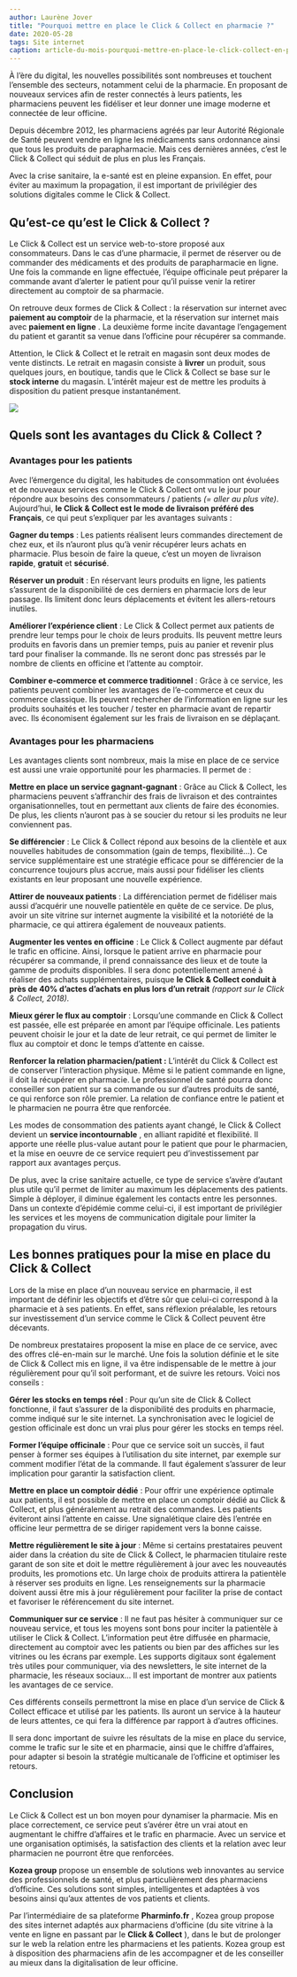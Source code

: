 ```yaml
---
author: Laurène Jover
title: "Pourquoi mettre en place le Click & Collect en pharmacie ?"
date: 2020-05-28
tags: Site internet
caption: article-du-mois-pourquoi-mettre-en-place-le-click-collect-en-pharmacie.webp
---
```


À l’ère du digital, les nouvelles possibilités sont nombreuses et touchent l’ensemble des secteurs, notamment celui de la pharmacie. En proposant de nouveaux services afin de rester connectés à leurs patients, les pharmaciens peuvent les fidéliser et leur donner une image moderne et connectée de leur officine.

Depuis décembre 2012, les pharmaciens agréés par leur Autorité Régionale de Santé peuvent vendre en ligne les médicaments sans ordonnance ainsi que tous les produits de parapharmacie. Mais ces dernières années, c’est le Click & Collect qui séduit de plus en plus les Français.

Avec la crise sanitaire, la e-santé est en pleine expansion. En effet, pour éviter au maximum la propagation, il est important de privilégier des solutions digitales comme le Click & Collect.

## Qu’est-ce qu’est le Click & Collect ?

Le Click & Collect est un service web-to-store proposé aux consommateurs. Dans le cas d’une pharmacie, il permet de réserver ou de commander des médicaments et des produits de parapharmacie en ligne. Une fois la commande en ligne effectuée, l’équipe officinale peut préparer la commande avant d’alerter le patient pour qu’il puisse venir la retirer directement au comptoir de sa pharmacie.

On retrouve deux formes de Click & Collect : la réservation sur internet avec
**paiement au comptoir**
de la pharmacie, et la réservation sur internet mais avec
**paiement en ligne**
. La deuxième forme incite davantage l’engagement du patient et garantit sa venue dans l’officine pour récupérer sa commande.

Attention, le Click & Collect et le retrait en magasin sont deux modes de vente distincts. Le retrait en magasin consiste à
**livrer**
un produit, sous quelques jours, en boutique, tandis que le Click & Collect se base sur le
**stock interne**
du magasin. L’intérêt majeur est de mettre les produits à disposition du patient presque instantanément.

![](/2020-05-28_article-du-mois-pourquoi-mettre-en-place-le-click-collect-en-pharmacie/copie-de-post-a4-plateforme.png)

## Quels sont les avantages du Click & Collect ?

### Avantages pour les patients

Avec l’émergence du digital, les habitudes de consommation ont évoluées et de nouveaux services comme le Click & Collect ont vu le jour pour répondre aux besoins des consommateurs / patients
_(= aller au plus vite)_. Aujourd’hui, **le Click & Collect est le mode de livraison préféré des Français**, ce qui peut s’expliquer par les avantages suivants :

**Gagner du temps**
: Les patients réalisent leurs commandes directement de chez eux, et ils n’auront plus qu’à venir récupérer leurs achats en pharmacie. Plus besoin de faire la queue, c’est un moyen de livraison **rapide**,
**gratuit**
et
**sécurisé**.

**Réserver un produit** : En réservant leurs produits en ligne, les patients s’assurent de la disponibilité de ces derniers en pharmacie lors de leur passage. Ils limitent donc leurs déplacements et évitent les allers-retours inutiles.

**Améliorer l’expérience client**
: Le Click & Collect permet aux patients de prendre leur temps pour le choix de leurs produits. Ils peuvent mettre leurs produits en favoris dans un premier temps, puis au panier et revenir plus tard pour finaliser la commande. Ils ne seront donc pas stressés par le nombre de clients en officine et l’attente au comptoir.

**Combiner e-commerce et commerce traditionnel**
: Grâce à ce service, les patients peuvent combiner les avantages de l’e-commerce et ceux du commerce classique. Ils peuvent rechercher de l’information en ligne sur les produits souhaités et les toucher / tester en pharmacie avant de repartir avec. Ils économisent également sur les frais de livraison en se déplaçant.

### Avantages pour les pharmaciens

Les avantages clients sont nombreux, mais la mise en place de ce service est aussi une vraie opportunité pour les pharmacies. Il permet de :

**Mettre en place un service gagnant-gagnant**
: Grâce au Click & Collect, les pharmaciens peuvent s’affranchir des frais de livraison et des contraintes organisationnelles, tout en permettant aux clients de faire des économies. De plus, les clients n’auront pas à se soucier du retour si les produits ne leur conviennent pas.

**Se différencier**
: Le Click & Collect répond aux besoins de la clientèle et aux nouvelles habitudes de consommation (gain de temps, flexibilité…). Ce service supplémentaire est une stratégie efficace pour se différencier de la concurrence toujours plus accrue, mais aussi pour fidéliser les clients existants en leur proposant une nouvelle expérience.

**Attirer de nouveaux patients**
: La différenciation permet de fidéliser mais aussi d’acquérir une nouvelle patientèle en quête de ce service. De plus, avoir un site vitrine sur internet augmente la visibilité et la notoriété de la pharmacie, ce qui attirera également de nouveaux patients.

**Augmenter les ventes en officine**
: Le Click & Collect augmente par défaut le trafic en officine. Ainsi, lorsque le patient arrive en pharmacie pour récupérer sa commande, il prend connaissance des lieux et de toute la gamme de produits disponibles. Il sera donc potentiellement amené à réaliser des achats supplémentaires, puisque
**le Click & Collect conduit à près de 40% d’actes d’achats en plus lors d’un retrait**
_(rapport sur le Click & Collect, 2018)._

**Mieux gérer le flux au comptoir**
: Lorsqu’une commande en Click & Collect est passée, elle est préparée en amont par l’équipe officinale. Les patients peuvent choisir le jour et la date de leur retrait, ce qui permet de limiter le flux au comptoir et donc le temps d’attente en caisse.

**Renforcer la relation pharmacien/patient :**
L’intérêt du Click & Collect est de conserver l’interaction physique. Même si le patient commande en ligne, il doit la récupérer en pharmacie. Le professionnel de santé pourra donc conseiller son patient sur sa commande ou sur d’autres produits de santé, ce qui renforce son rôle premier. La relation de confiance entre le patient et le pharmacien ne pourra être que renforcée.

Les modes de consommation des patients ayant changé, le Click & Collect devient un
**service incontournable**
, en alliant rapidité et flexibilité. Il apporte une réelle plus-value autant pour le patient que pour le pharmacien, et la mise en oeuvre de ce service requiert peu d’investissement par rapport aux avantages perçus.

De plus, avec la crise sanitaire actuelle, ce type de service s’avère d’autant plus utile qu’il permet de limiter au maximum les déplacements des patients. Simple à déployer, il diminue également les contacts entre les personnes. Dans un contexte d’épidémie comme celui-ci, il est important de privilégier les services et les moyens de communication digitale pour limiter la propagation du virus.

## Les bonnes pratiques pour la mise en place du Click & Collect

Lors de la mise en place d’un nouveau service en pharmacie, il est important de définir les objectifs et d’être sûr que celui-ci correspond à la pharmacie et à ses patients. En effet, sans réflexion préalable, les retours sur investissement d’un service comme le Click & Collect peuvent être décevants.

De nombreux prestataires proposent la mise en place de ce service, avec des offres clé-en-main sur le marché. Une fois la solution définie et le site de Click & Collect mis en ligne, il va être indispensable de le mettre à jour régulièrement pour qu’il soit performant, et de suivre les retours. Voici nos conseils :

**Gérer les stocks en temps réel**
: Pour qu’un site de Click & Collect fonctionne, il faut s’assurer de la disponibilité des produits en pharmacie, comme indiqué sur le site internet. La synchronisation avec le logiciel de gestion officinale est donc un vrai plus pour gérer les stocks en temps réel.

**Former l’équipe officinale**
: Pour que ce service soit un succès, il faut penser à former ses équipes à l’utilisation du site internet, par exemple sur comment modifier l’état de la commande. Il faut également s’assurer de leur implication pour garantir la satisfaction client.

**Mettre en place un comptoir dédié**
: Pour offrir une expérience optimale aux patients, il est possible de mettre en place un comptoir dédié au Click & Collect, et plus généralement au retrait des commandes. Les patients éviteront ainsi l’attente en caisse. Une signalétique claire dès l’entrée en officine leur permettra de se diriger rapidement vers la bonne caisse.

**Mettre régulièrement le site à jour**
: Même si certains prestataires peuvent aider dans la création du site de Click & Collect, le pharmacien titulaire reste garant de son site et doit le mettre régulièrement à jour avec les nouveautés produits, les promotions etc. Un large choix de produits attirera la patientèle à réserver ses produits en ligne. Les renseignements sur la pharmacie doivent aussi être mis à jour régulièrement pour faciliter la prise de contact et favoriser le référencement du site internet.

**Communiquer sur ce service**
: Il ne faut pas hésiter à communiquer sur ce nouveau service, et tous les moyens sont bons pour inciter la patientèle à utiliser le Click & Collect. L’information peut être diffusée en pharmacie, directement au comptoir avec les patients ou bien par des affiches sur les vitrines ou les écrans par exemple. Les supports digitaux sont également très utiles pour communiquer, via des newsletters, le site internet de la pharmacie, les réseaux sociaux… Il est important de montrer aux patients les avantages de ce service.

Ces différents conseils permettront la mise en place d’un service de Click & Collect efficace et utilisé par les patients. Ils auront un service à la hauteur de leurs attentes, ce qui fera la différence par rapport à d’autres officines.

Il sera donc important de suivre les résultats de la mise en place du service, comme le trafic sur le site et en pharmacie, ainsi que le chiffre d’affaires, pour adapter si besoin la stratégie multicanale de l’officine et optimiser les retours.

## Conclusion

Le Click & Collect est un bon moyen pour dynamiser la pharmacie. Mis en place correctement, ce service peut s’avérer être un vrai atout en augmentant le chiffre d’affaires et le trafic en pharmacie. Avec un service et une organisation optimisés, la satisfaction des clients et la relation avec leur pharmacien ne pourront être que renforcées.

**Kozea group**
propose un ensemble de solutions web innovantes au service des professionnels de santé, et plus particulièrement des pharmaciens d’officine. Ces solutions sont simples, intelligentes et adaptées à vos besoins ainsi qu’aux attentes de vos patients et clients.

Par l’intermédiaire de sa plateforme
**Pharminfo.fr**
, Kozea group propose des sites internet adaptés aux pharmaciens d’officine (du site vitrine à la vente en ligne en passant par le
**Click & Collect**
), dans le but de prolonger sur le web la relation entre les pharmaciens et les patients. Kozea group est à disposition des pharmaciens afin de les accompagner et de les conseiller au mieux dans la digitalisation de leur officine.
